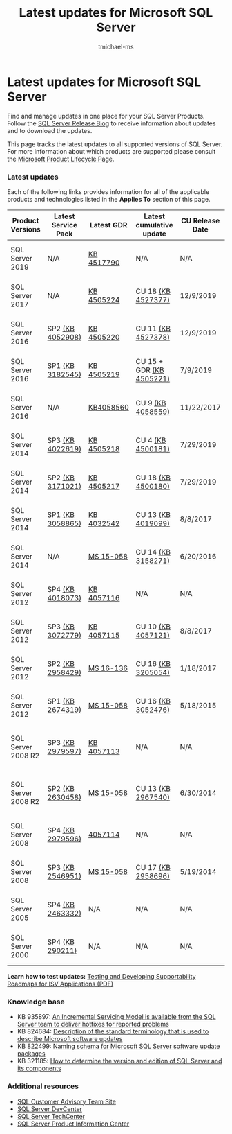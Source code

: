﻿---
title: Latest updates for Microsoft SQL Server
TOCTitle: Latest updates for Microsoft SQL Server
ms:assetid: 0d1835fd-2b44-47cf-8f90-305ca14b7823
ms:mtpsurl: https://technet.microsoft.com/library/Ff803383(v=MSDN.10)
ms:contentKeyID: 31804705
ms.date: 12/09/2019
ms.prod: sql
ms.technology: install
ms.topic: conceptual
author: tmichael-ms
ms.author: tmichael
mtps_version: v=MSDN.10
---

# Latest updates for Microsoft SQL Server

Find and manage updates in one place for your SQL Server Products. Follow the [SQL Server Release Blog](https://aka.ms/sqlreleases) to  receive information about updates and to download the updates.

This page tracks the latest updates to all supported versions of SQL Server. For more information about which products are supported please consult the [Microsoft Product Lifecycle Page](https://support.microsoft.com/lifecycle/).

### Latest updates

Each of the following links provides information for all of the applicable products and technologies listed in the **Applies To** section of this page.

|Product Versions   | Latest Service Pack |  Latest GDR | Latest cumulative update | CU Release Date | General Guidance  |
|--|--|--|--|--|--|
|SQL Server 2019|N/A|[KB 4517790](https://support.microsoft.com/help/4517790)|N/A|N/A|[SQL Server 2019 Installation](https://docs.microsoft.com/sql/database-engine/install-windows/installation-for-sql-server)|
|SQL Server 2017|N/A|[KB 4505224](https://support.microsoft.com/help/4505224)|CU 18 [(KB 4527377)](https://support.microsoft.com/help/4527377)|12/9/2019|[SQL Server 2017 Installation](https://docs.microsoft.com/sql/database-engine/install-windows/installation-for-sql-server)|
|SQL Server 2016|SP2 [(KB 4052908)](https://support.microsoft.com/help/4052908)|[KB 4505220](https://support.microsoft.com/help/4505220)|CU 11 [(KB 4527378)](https://support.microsoft.com/kb/4527378)|12/9/2019|[SQL Server 2016 Installation](https://technet.microsoft.com/library/bb500469.aspx)|
|SQL Server 2016|SP1 [(KB 3182545)](https://support.microsoft.com/help/3182545/sql-server-2016-service-pack-1-release-information)|[KB 4505219](https://support.microsoft.com/help/4505219)|CU 15 + GDR [(KB 4505221)](https://support.microsoft.com/help/4505221)|7/9/2019|[SQL Server 2016 Installation](https://technet.microsoft.com/library/bb500469.aspx)|
|SQL Server 2016|N/A|[KB4058560](https://support.microsoft.com/help/4058560)|CU 9 [(KB 4058559)](https://support.microsoft.com/help/4058559)|11/22/2017|[SQL Server 2016 Installation](https://technet.microsoft.com/library/bb500469.aspx)|
|SQL Server 2014|SP3 [(KB 4022619)](https://support.microsoft.com/kb/4022619)|[KB 4505218](https://support.microsoft.com/help/4505218)|CU 4 [(KB 4500181)](https://support.microsoft.com/kb/4500181)|7/29/2019|[SQL Server 2014 Installation](https://technet.microsoft.com/library/cc281837(v=sql.120).aspx)|
|SQL Server 2014|SP2 [(KB 3171021)](https://support.microsoft.com/kb/3171021)|[KB 4505217](https://support.microsoft.com/help/4505217)|CU 18 [(KB 4500180)](https://support.microsoft.com/kb/4500180)|7/29/2019|[SQL Server 2014 Installation](https://technet.microsoft.com/library/cc281837(v=sql.120).aspx)|
|SQL Server 2014|SP1 [(KB 3058865)](https://support.microsoft.com/kb/3058865)|[KB 4032542](https://support.microsoft.com/help/4032542/description-of-the-security-update-for-sql-server-2014-service-pack-1) |CU 13 [(KB 4019099)](https://support.microsoft.com/help/4019099)|8/8/2017|[SQL Server 2014 Installation](https://technet.microsoft.com/library/cc281837(v=sql.120).aspx)|
|SQL Server 2014|N/A|[MS 15-058](https://technet.microsoft.com/library/security/ms15-058.aspx)|CU 14 [(KB 3158271)](https://support.microsoft.com/kb/3158271)|6/20/2016|[SQL Server 2014 Installation](https://technet.microsoft.com/library/cc281837(v=sql.120).aspx)|
|SQL Server 2012|SP4 [(KB 4018073)](https://support.microsoft.com/help/4018073/sql-server-2012-service-pack-4-release-information)  |[KB 4057116](https://support.microsoft.com/help/4057116)|N/A|N/A|[SQL Server 2012 Installation](https://technet.microsoft.com/library/cc281837(v=sql.110).aspx)|
|SQL Server 2012|SP3 [(KB 3072779)](https://support.microsoft.com/help/3072779/sql-server-2012-service-pack-3-release-information)  |[KB 4057115](https://support.microsoft.com/help/4057115)|CU 10 [(KB 4057121)](https://support.microsoft.com/help/4057121)|8/8/2017|[SQL Server 2012 Installation](https://technet.microsoft.com/library/cc281837(v=sql.110).aspx)|
|SQL Server 2012|SP2 [(KB 2958429)](https://support.microsoft.com/kb/2958429)|[MS 16-136](https://technet.microsoft.com/library/security/ms16-136.aspx)|CU 16 [(KB 3205054)](https://support.microsoft.com/help/3205054/cumulative-update-16-for-sql-server-2012-sp2) |1/18/2017|[SQL Server 2012 Installation](https://technet.microsoft.com/library/cc281837(v=sql.110).aspx)|
|SQL Server 2012|SP1 [(KB 2674319)](https://support.microsoft.com/kb/2674319)|[MS 15-058](https://technet.microsoft.com/library/security/ms15-058.aspx)|CU 16 [(KB 3052476)](https://support.microsoft.com/kb/3052476)|5/18/2015|[SQL Server 2012 Installation](https://technet.microsoft.com/library/cc281837(v=sql.110).aspx)|
|SQL Server 2008 R2 |SP3 [(KB 2979597)](https://support.microsoft.com/kb/2979597)|[KB 4057113](https://support.microsoft.com/help/4057113/security-update-for-vulnerabilities-in-sql-server)|N/A|N/A|[SQL Server 2008 R2 SP3 Installation](https://www.microsoft.com/download/details.aspx?id=44271)|
|SQL Server 2008 R2 |SP2 [(KB 2630458)](https://support.microsoft.com/kb/2630458)|[MS 15-058](https://technet.microsoft.com/library/security/ms15-058.aspx)|CU 13 [(KB 2967540)](https://support.microsoft.com/kb/2967540)|6/30/2014|[SQL Server 2008 R2 SP2 Installation](https://www.microsoft.com/download/details.aspx?id=30437)|
|SQL Server 2008 |SP4 [(KB 2979596)](https://support.microsoft.com/kb/2979596)|[4057114](https://support.microsoft.com/help/4057114/security-update-for-vulnerabilities-in-sql-server)|N/A|N/A|[SQL Server 2008 Servicing](https://technet.microsoft.com/library/dd638062(sql.100).aspx)|
|SQL Server 2008|SP3 [(KB 2546951)](https://support.microsoft.com/kb/2546951)|[MS 15-058](https://technet.microsoft.com/library/security/ms15-058.aspx)|CU 17 [(KB 2958696)](https://support.microsoft.com/kb/2958696)|5/19/2014|[SQL Server 2008 Servicing](https://technet.microsoft.com/library/dd638062(sql.100).aspx)|
|SQL Server 2005 |SP4 [(KB 2463332)](https://support.microsoft.com/kb/2463332)|N/A|N/A|N/A|[SQL Server 2005 Installation](https://msdn.microsoft.com/library/ms143516(sql.90).aspx)|
|SQL Server 2000|SP4 [(KB 290211)](https://support.microsoft.com/kb/290211)|N/A|N/A|N/A|[SQL Server 2000 Installation](https://technet.microsoft.com/library/aa197941(sql.80).aspx)|

**Learn how to test updates:** [Testing and Developing Supportability Roadmaps for ISV Applications (PDF)](https://msdnshared.blob.core.windows.net/media/TNBlogsFS/prod.evol.blogs.technet.com/CommunityServer.Blogs.Components.WeblogFiles/00/00/00/85/48/Files/0827.Testing%20And%20Developing%20Supportability%20Roadmaps%20for%20ISV%20Applications.pdf)

### Knowledge base

  - KB 935897: [An Incremental Servicing Model is available from the SQL Server team to deliver hotfixes for reported problems](https://support.microsoft.com/kb/935897)
  - KB 824684: [Description of the standard terminology that is used to describe Microsoft software updates](https://support.microsoft.com/kb/824684)
  - KB 822499: [Naming schema for Microsoft SQL Server software update packages](https://support.microsoft.com/kb/822499)
  - KB 321185: [How to determine the version and edition of SQL Server and its components](https://support.microsoft.com/kb/321185)

### Additional resources

  - [SQL Customer Advisory Team Site](https://sqlcat.com/)
  - [SQL Server DevCenter](https://msdn.microsoft.com/sqlserver/default.aspx)
  - [SQL Server TechCenter](https://technet.microsoft.com/sqlserver/default.aspx)
  - [SQL Server Product Information Center](https://www.microsoft.com/sqlserver/default.aspx)
